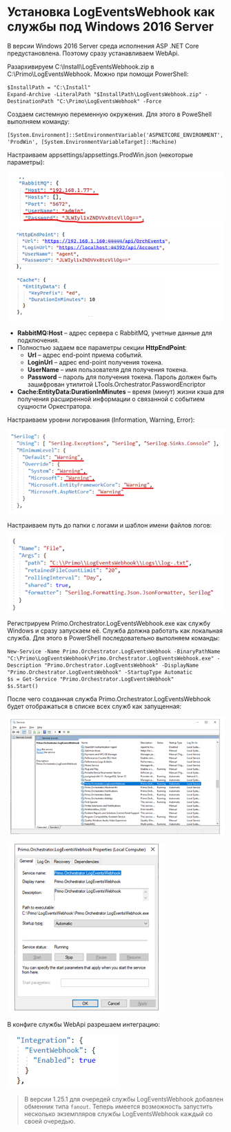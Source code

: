 # Установка LogEventsWebhook как службы под Windows 2016 Server

В версии Windows 2016 Server среда исполнения ASP .NET Core предустановлена. Поэтому сразу устанавливаем WebApi. 

Разархивируем C:\Install\LogEventsWebhook.zip в C:\Primo\LogEventsWebhook. Можно при помощи PowerShell:
```
$InstallPath = "C:\Install"
Expand-Archive -LiteralPath "$InstallPath\LogEventsWebhook.zip" -DestinationPath "C:\Primo\LogEventsWebhook" -Force
```
Создаем системную переменную окружения. Для этого в PoweShell выполняем команду:
```
[System.Environment]::SetEnvironmentVariable('ASPNETCORE_ENVIRONMENT', 'ProdWin', [System.EnvironmentVariableTarget]::Machine)
```

Настраиваем appsettings/appsettings.ProdWin.json (некоторые параметры):

![](../../../../orchestrator-new/resources/install/windows/additional-components-win/logevents-1.PNG)

- **RabbitMQ:Host** – адрес сервера с RabbitMQ, учетные данные для подключения.
- Полностью задаем все параметры секции **HttpEndPoint**:  
    * **Url** – адрес end-point приема событий.
    * **LoginUrl** – адрес end-point получения токена.
    * **UserName** – имя пользователя для получения токена.
    * **Password** – пароль для получения токена. Пароль должен быть зашифрован утилитой LTools.Orchestrator.PasswordEncriptor
- **Cache:EntityData:DurationInMinutes** – время (минут) жизни кэша для получения расширенной информации о связанной с событием сущности Оркестратора.

Настраиваем уровни логирования (Information, Warning, Error):

![](../../../../orchestrator-new/resources/install/windows/additional-components-win/logevents-2.PNG)

Настраиваем путь до папки с логами и шаблон имени файлов логов:

![](../../../../orchestrator-new/resources/install/windows/additional-components-win/logevents-3.PNG)

Регистрируем Primo.Orchestrator.LogEventsWebhook.exe как службу Windows и сразу запускаем её. 
Служба должна работать как локальная служба. Для этого в PowerShell последовательно выполняем команды:
```
New-Service -Name Primo.Orchestrator.LogEventsWebhook -BinaryPathName "C:\Primo\LogEventsWebhook\Primo.Orchestrator.LogEventsWebhook.exe" -Description "Primo.Orchestrator.LogEventsWebhook" -DisplayName "Primo.Orchestrator.LogEventsWebhook" -StartupType Automatic 
$s = Get-Service "Primo.Orchestrator.LogEventsWebhook"
$s.Start()
```
После чего созданная служба Primo.Orchestrator.LogEventsWebhook будет отображаться в списке всех служб как запущенная:

![](../../../../orchestrator-new/resources/install/windows/additional-components-win/logevents-4.PNG)

![](../../../../orchestrator-new/resources/install/windows/additional-components-win/logevents-5.PNG)

В конфиге службы WebApi разрешаем интеграцию:

![](../../../../orchestrator-new/resources/install/windows/additional-components-win/logevents-6.PNG)

> В версии 1.25.1 для очередей службы LogEventsWebhook добавлен обменник типа `fanout`. Теперь имеется возможность запустить несколько экземпляров службы LogEventsWebhook каждый со своей очередью.
